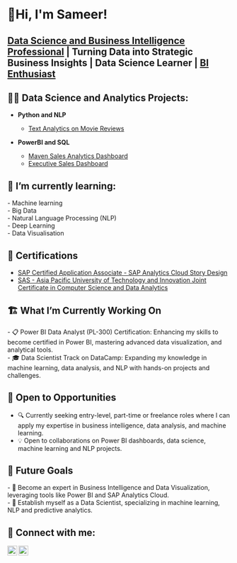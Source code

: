 
## <h1>👋Hi, I'm Sameer! <br/>
<h2> <a href="https://www.linkedin.com/in/sameer-ul-haq/"> Data Science and Business Intelligence Professional</a> </a> | <a> Turning Data into Strategic Business Insights </a> | <a> Data Science Learner </a> | <a href="https://github.com/sameerulhaq2"> BI Enthusiast </a></h2>

<h2>👨‍💻 Data Science and Analytics Projects:</h2>

- <b>Python and NLP</b>
  - [Text Analytics on Movie Reviews](https://github.com/sameerulhaq2/Text-Analytics-Project)
    
- <b> PowerBI and SQL</b>
  - [Maven Sales Analytics Dashboard](https://github.com/sameerulhaq2/Maven_Sales_Project)
  - [Executive Sales Dashboard](https://github.com/sameerulhaq2/Sales-Dashboard)
  

    
<h2>🌱 I’m currently learning:</h2>
  - Machine learning<br/>
  - Big Data <br/>
  - Natural Language Processing (NLP) <br/>
  - Deep Learning <br/>
  - Data Visualisation <br/>

<h2> 📑 Certifications </h2>

 - [SAP Certified Application Associate - SAP Analytics Cloud Story Design](https://www.credly.com/badges/9e83ece5-f8c7-4fd0-b939-c53c69d567f7/linked_in_profile)
 - [SAS - Asia Pacific University of Technology and Innovation Joint Certificate in Computer Science and Data Analytics](https://www.credly.com/badges/2091cb6e-0c8d-48cf-bbb2-62c531007d9b/linked_in_profile)

<h2>🏗️ What I’m Currently Working On </h2>
- 📋 Power BI Data Analyst (PL-300) Certification: Enhancing my skills to become certified in Power BI, mastering advanced data visualization, and analytical tools.</br>
- 🎓 Data Scientist Track on DataCamp: Expanding my knowledge in machine learning, data analysis, and NLP with hands-on projects and challenges.

<h2>🤝 Open to Opportunities</h2>

- 🔍 Currently seeking entry-level, part-time or freelance roles where I can apply my expertise in business intelligence, data analysis, and machine learning.
- 💡 Open to collaborations on Power BI dashboards, data science, machine learning and NLP projects.

<h2>🎯 Future Goals </h2>
- 💼 Become an expert in Business Intelligence and Data Visualization, leveraging tools like Power BI and SAP Analytics Cloud.</br>
- 🧠 Establish myself as a Data Scientist, specializing in machine learning, NLP and predictive analytics.
 
<h2> 🤳 Connect with me:</h2>

[<img align="left" alt="SAMEER UL HAQ | LinkedIn" width="22px" src="https://cdn.jsdelivr.net/npm/simple-icons@v3/icons/linkedin.svg" />][linkedin]
[<img align="left" alt="SAMEER UL HAQ | Upwork" width="22px" src="https://cdn.icon-icons.com/icons2/2648/PNG/512/logo_upwork_square_icon_160814.png" />][upwork]



[linkedin]: https://www.linkedin.com/in/sameer-ul-haq
[upwork]: https://www.upwork.com/freelancers/~01825ae2db97253db3?mp_source=share


